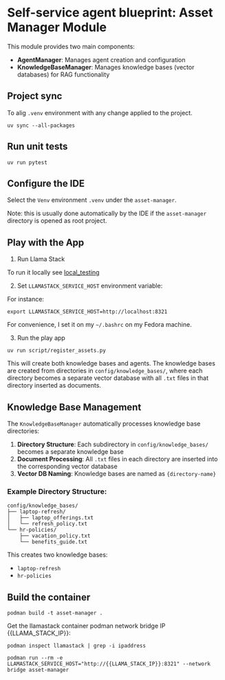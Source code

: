 # Self-service agent blueprint: Asset Manager Module

This module provides two main components:
- **AgentManager**: Manages agent creation and configuration
- **KnowledgeBaseManager**: Manages knowledge bases (vector databases) for RAG functionality

## Project sync

To alig `.venv` environment with any change applied to the project.

```shell
uv sync --all-packages
```

## Run unit tests

```shell
uv run pytest
```

## Configure the IDE

Select the `Venv` environment `.venv` under the `asset-manager`.

Note: this is usually done automatically by the IDE if the `asset-manager` directory
is opened as root project.

## Play with the App

1. Run Llama Stack

To run it locally see [local_testing](local_testing/README.md)

2. Set `LLAMASTACK_SERVICE_HOST` environment variable:

For instance:
```shell
export LLAMASTACK_SERVICE_HOST=http://localhost:8321
```

For convenience, I set it on my `~/.bashrc` on my Fedora machine.

3. Run the play app

```shell
uv run script/register_assets.py
```

This will create both knowledge bases and agents. The knowledge bases are created from directories in `config/knowledge_bases/`, where each directory becomes a separate vector database with all `.txt` files in that directory inserted as documents.

## Knowledge Base Management

The `KnowledgeBaseManager` automatically processes knowledge base directories:

1. **Directory Structure**: Each subdirectory in `config/knowledge_bases/` becomes a separate knowledge base
2. **Document Processing**: All `.txt` files in each directory are inserted into the corresponding vector database
3. **Vector DB Naming**: Knowledge bases are named as `{directory-name}`

### Example Directory Structure:
```
config/knowledge_bases/
├── laptop-refresh/
│   ├── laptop_offerings.txt
│   └── refresh_policy.txt
└── hr-policies/
    ├── vacation_policy.txt
    └── benefits_guide.txt
```

This creates two knowledge bases:
- `laptop-refresh`
- `hr-policies`

## Build the container

```shell
podman build -t asset-manager .
```

Get the llamastack container podman network bridge IP {{LLAMA_STACK_IP}}: 

```shell
podman inspect llamastack | grep -i ipaddress
```

```shell
podman run --rm -e LLAMASTACK_SERVICE_HOST="http://{{LLAMA_STACK_IP}}:8321" --network bridge asset-manager
```